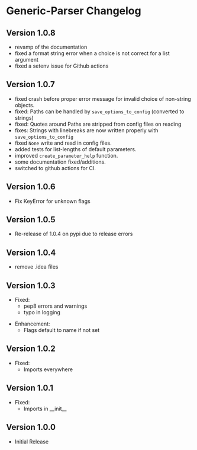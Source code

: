 # Generic-Parser Changelog

## Version 1.0.8
 * revamp of the documentation
 * fixed a format string error when a choice is not correct for a list argument
 * fixed a setenv issue for Github actions

## Version 1.0.7
 * fixed crash before proper error message for invalid choice of non-string
 objects. 
 * fixed: Paths can be handled by `save_options_to_config` (converted to strings)
 * fixed: Quotes around Paths are stripped from config files on reading
 * fixes: Strings with linebreaks are now written properly with `save_options_to_config`
 * fixed `None` write and read in config files.
 * added tests for list-lengths of default parameters.
 * improved `create_parameter_help` function.
 * some documentation fixed/additions.
 * switched to github actions for CI.
 

## Version 1.0.6
 * Fix KeyError for unknown flags

## Version 1.0.5
 * Re-release of 1.0.4 on pypi due to release errors

## Version 1.0.4
 * remove .idea files

## Version 1.0.3
 - Fixed:
   * pep8 errors and warnings
   * typo in logging
 * Enhancement:
   * Flags default to name if not set 

## Version 1.0.2
 - Fixed:
   - Imports everywhere

## Version 1.0.1
 - Fixed:
   - Imports in \_\_init\_\_

## Version 1.0.0
 - Initial Release
